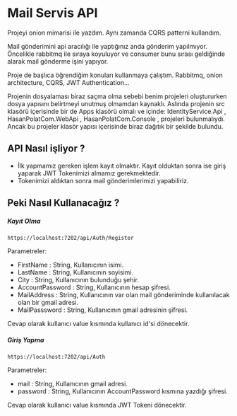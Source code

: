 # Mail Servis API

  Projeyi onion mimarisi ile yazdım. Aynı zamanda CQRS patterni kullandım.

  Mail gönderimini api aracılığı ile yaptığınız anda gönderim yapılmıyor. Öncelikle rabbitmq ile sıraya koyuluyor ve consumer bunu sırası geldiğinde alarak mail gönderme işini yapıyor.

  Proje de başlıca öğrendiğim konuları kullanmaya çalıştım.
Rabbitmq, onion architecture, CQRS, JWT Authentication...

  Projenin dosyalaması biraz saçma olma sebebi benim projeleri oluştururken dosya yapısını belirtmeyi unutmuş olmamdan kaynaklı.
  Aslında projenin src klasörü içerisinde bir de Apps klasörü olmalı ve içinde:
    IdentityService.Api ,
    HasanPolatCom.WebApi ,
    HasanPolatCom.Console ,
  projeleri bulunmalıydı. Ancak bu projeler klasör yapısı içerisinde biraz dağıtık bir şekilde bulundu.

## API Nasıl işliyor ?

* İlk yapmamız gereken işlem kayıt olmaktır. Kayıt olduktan sonra ise giriş yaparak JWT Tokenimizi almamız gerekmektedir.
* Tokenimizi aldıktan sonra mail gönderimlerimizi yapabiliriz.

## Peki Nasıl Kullanacağız ? 

##### Kayıt Olma

`https://localhost:7202/api/Auth/Register`

Parametreler:
* FirstName : String, Kullanıcının isimi.
* LastName : String, Kullanıcının soyisimi.
* City : String, Kullanıcının bulunduğu şehir.
* AccountPassword : String, Kullanıcının hesap şifresi.
* MailAddress : String, Kullanıcının var olan mail gönderiminde kullanılacak olan bir gmail adresi.
* MailPasssword : String, Kullanıcının gmail adresinin şifresi.

Cevap olarak kullanıcı value kısmında kullanıcı id'si dönecektir.

##### Giriş Yapma

`https://localhost:7202/api/Auth`

Parametreler:
* mail : String, Kullanıcının gmail adresi.
* password : String, Kullanıcının AccountPassword kısmına yazdığı şifresi.

Cevap olarak kullanıcı value kısmında JWT Tokeni dönecektir.
